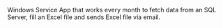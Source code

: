 Windows Service App that works every month to fetch data from an SQL Server, fill an Excel file and sends Excel file via email.
